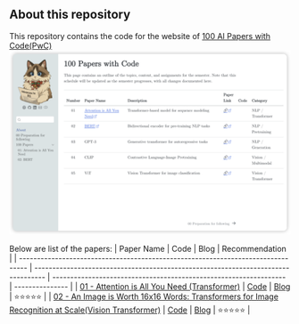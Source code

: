 ## About this repository

This repository contains the code for the website of [100 AI Papers with Code(PwC)](https://yyzhang2025.github.io/100-AI-Papers/)
![The preview of the website](assets/website.png)

Below are list of the papers:
| Paper Name | Code | Blog | Recommendation |
| -------------------------------------------------------------------------------- | --------------------------------------------------------------------------------- | ----------------------------------------------------------------- | --------------- |
| [01 - Attention is All You Need (Transformer)](https://arxiv.org/abs/1706.03762) | [Code](https://github.com/YYZhang2025/100-AI-Code/blob/main/01-transformer.ipynb) | [Blog](https://yuyang.info/100-AI-Papers/posts/01-attention.html) | ⭐️⭐️⭐️⭐️⭐️ |
| [02 - An Image is Worth 16x16 Words: Transformers for Image Recognition at Scale(Vision Transformer)](https://arxiv.org/abs/2010.11929) | [Code](https://github.com/YYZhang2025/100-AI-Code/blob/main/02_vision_transformer.ipynb) | [Blog](https://yuyang.info/100-AI-Papers/posts/02-vision-transformer.html) | ⭐️⭐️⭐️⭐️⭐️ |

